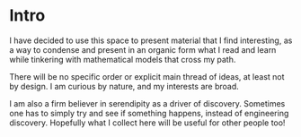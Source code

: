 # Intro

I have decided to use this space to present material that I find interesting, as a way to condense and present in an organic form
what I read and learn while tinkering with mathematical models that cross my path.

There will be no specific order or explicit main thread of ideas, at least not by design. I am curious by nature, and my interests
are broad.

I am also a firm believer in serendipity as a driver of discovery. Sometimes one has to simply try and see if something
happens, instead of engineering discovery. Hopefully what I collect here will be useful for other people too!
